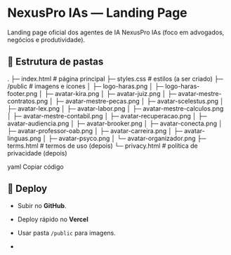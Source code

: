 # NexusPro IAs — Landing Page

Landing page oficial dos agentes de IA NexusPro IAs (foco em advogados, negócios e produtividade).

## 📂 Estrutura de pastas

.
├─ index.html # página principal
├─ styles.css # estilos (a ser criado)
├─ /public # imagens e ícones
│ ├─ logo-haras.png
│ ├─ logo-haras-footer.png
│ ├─ avatar-kira.png
│ ├─ avatar-juiz.png
│ ├─ avatar-mestre-contratos.png
│ ├─ avatar-mestre-pecas.png
│ ├─ avatar-scelestus.png
│ ├─ avatar-lex.png
│ ├─ avatar-labor.png
│ ├─ avatar-mestre-calculos.png
│ ├─ avatar-mestre-contabil.png
│ ├─ avatar-recuperacao.png
│ ├─ avatar-audiencia.png
│ ├─ avatar-brooker.png
│ ├─ avatar-conecta.png
│ ├─ avatar-professor-oab.png
│ ├─ avatar-carreira.png
│ ├─ avatar-linguas.png
│ ├─ avatar-psyco.png
│ └─ avatar-organizador.png
├─ terms.html # termos de uso (depois)
└─ privacy.html # política de privacidade (depois)

yaml
Copiar código

## 🚀 Deploy
- Subir no **GitHub**.
- Deploy rápido no **Vercel**
- Usar pasta `/public` para imagens.

- 
